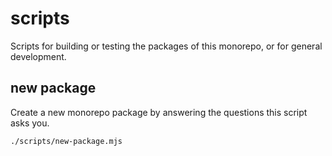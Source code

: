 # scripts

Scripts for building or testing the packages of this monorepo, or for general development.

## new package

Create a new monorepo package by answering the questions this script asks you.

```sh
./scripts/new-package.mjs
```